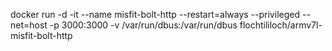 docker run -d
           -it
           --name misfit-bolt-http
           --restart=always
           --privileged
           --net=host
           -p 3000:3000
           -v /var/run/dbus:/var/run/dbus
          flochtililoch/armv7l-misfit-bolt-http